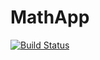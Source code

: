 # MathApp

[![Build Status](https://semaphoreci.com/api/v1/quick/mathapp/branches/master/badge.svg)](https://semaphoreci.com/quick/mathapp)
